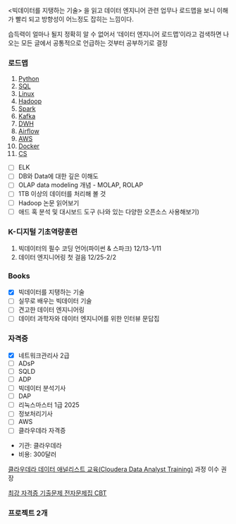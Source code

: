 <빅데이터를 지탱하는 기술> 을 읽고 데이터 엔지니어 관련 업무나 로드맵을 보니 이해가 빨리 되고 방향성이 어느정도 잡히는 느낌이다.

습득력이 얼마나 될지 정확히 알 수 없어서 ‘데이터 엔지니어 로드맵’이라고 검색하면 나오는 모든 글에서 공통적으로 언급하는 것부터 공부하기로 결정

### 로드맵
1. [Python](https://www.notion.so/Python-354d5b6be1ec465ea382ac72717d4865?pvs=21)
2. [SQL](https://www.notion.so/SQL-b164175e4339478b8dce98fb53c26b39?pvs=21)
3. [Linux](https://www.notion.so/Linux-ed26ebf42fd54d34b38b2af0949c962b?pvs=21)
4. [Hadoop](https://www.notion.so/Hadoop-6d060dd74bf24a75bb767e3864238823?pvs=21)
5. [Spark](https://www.notion.so/Spark-b503731e881b4efbbf097f821cac6880?pvs=21)
6. [Kafka](https://www.notion.so/Kafka-8a1c6d65bd0d41a3a35c0188e2321248?pvs=21)
7. [DWH](https://www.notion.so/DWH-156872306f694246b00ea696c54c901a?pvs=21)
8. [Airflow](https://www.notion.so/Airflow-e094ad08742244a0beee5400f68fcc26?pvs=21)
9. [AWS](https://www.notion.so/AWS-ab4d5b9d5d9c46d696d4e95705e6dbe1?pvs=21)
10. [Docker](https://www.notion.so/Docker-d7b492623a2f46c6904e1d324698f6fd?pvs=21)
11. [CS](https://www.notion.so/CS-bfd8d39c0c7a433580df8eafdf2499a9?pvs=21)

- [ ]  ELK
- [ ]  DB와 Data에 대한 깊은 이해도
- [ ]  OLAP data modeling 개념 - MOLAP, ROLAP
- [ ]  1TB 이상의 데이터를 처리해 볼 것
- [ ]  Hadoop 논문 읽어보기
- [ ]  애드 혹 분석 및 대시보드 도구 (나와 있는 다양한 오픈소스 사용해보기)

### K-디지털 기초역량훈련
1. 빅데이터의 필수 코딩 언어(파이썬 & 스파크) 12/13-1/11
2. 데이터 엔지니어링 첫 걸음 12/25-2/2

### Books
- [x]  빅데이터를 지탱하는 기술
- [ ]  실무로 배우는 빅데이터 기술
- [ ]  견고한 데이터 엔지니어링
- [ ]  데이터 과학자와 데이터 엔지니어를 위한 인터뷰 문답집

### 자격증
- [x]  네트워크관리사 2급
- [ ]  ADsP
- [ ]  SQLD
- [ ]  ADP
- [ ]  빅데이터 분석기사
- [ ]  DAP
- [ ]  리눅스마스터 1급
2025
- [ ]  정보처리기사
- [ ]  AWS
- [ ]  클라우데라 자격증
- 기관: 클라우데라
- 비용: 300달러

[클라우데라 데이터 애널리스트 교육(Cloudera Data Analyst Training)](https://www.cloudera.com/more/training/courses/data-analyst-training.html?course=data-analyst&loc=online) 과정 이수 권장

[최강 자격증 기출문제 전자문제집 CBT](https://www.comcbt.com/)

### 프로젝트 2개